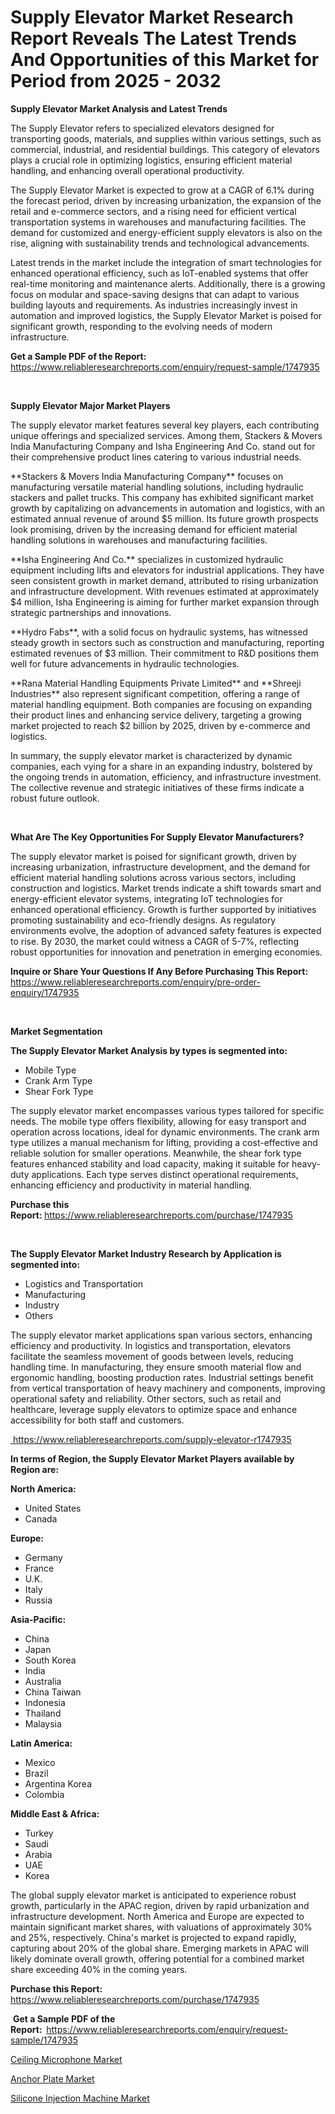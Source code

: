 <p><h1>Supply Elevator Market Research Report Reveals The Latest Trends And Opportunities of this Market for Period from 2025 - 2032</h1></p><p><strong>Supply Elevator Market Analysis and Latest Trends</strong></p>
<p><p>The Supply Elevator refers to specialized elevators designed for transporting goods, materials, and supplies within various settings, such as commercial, industrial, and residential buildings. This category of elevators plays a crucial role in optimizing logistics, ensuring efficient material handling, and enhancing overall operational productivity.</p><p>The Supply Elevator Market is expected to grow at a CAGR of 6.1% during the forecast period, driven by increasing urbanization, the expansion of the retail and e-commerce sectors, and a rising need for efficient vertical transportation systems in warehouses and manufacturing facilities. The demand for customized and energy-efficient supply elevators is also on the rise, aligning with sustainability trends and technological advancements.</p><p>Latest trends in the market include the integration of smart technologies for enhanced operational efficiency, such as IoT-enabled systems that offer real-time monitoring and maintenance alerts. Additionally, there is a growing focus on modular and space-saving designs that can adapt to various building layouts and requirements. As industries increasingly invest in automation and improved logistics, the Supply Elevator Market is poised for significant growth, responding to the evolving needs of modern infrastructure.</p></p>
<p><strong>Get a Sample PDF of the Report:&nbsp;</strong> <a href="https://www.reliableresearchreports.com/enquiry/request-sample/1747935?utm_campaign=7&utm_medium=2&utm_source=Github&utm_content=ia&utm_term=09042025&utm_id=supply-elevator">https://www.reliableresearchreports.com/enquiry/request-sample/1747935</a></p>
<p>&nbsp;</p>
<p><strong>Supply Elevator Major Market Players</strong></p>
<p><p>The supply elevator market features several key players, each contributing unique offerings and specialized services. Among them, Stackers & Movers India Manufacturing Company and Isha Engineering And Co. stand out for their comprehensive product lines catering to various industrial needs.</p><p>**Stackers & Movers India Manufacturing Company** focuses on manufacturing versatile material handling solutions, including hydraulic stackers and pallet trucks. This company has exhibited significant market growth by capitalizing on advancements in automation and logistics, with an estimated annual revenue of around $5 million. Its future growth prospects look promising, driven by the increasing demand for efficient material handling solutions in warehouses and manufacturing facilities.</p><p>**Isha Engineering And Co.** specializes in customized hydraulic equipment including lifts and elevators for industrial applications. They have seen consistent growth in market demand, attributed to rising urbanization and infrastructure development. With revenues estimated at approximately $4 million, Isha Engineering is aiming for further market expansion through strategic partnerships and innovations.</p><p>**Hydro Fabs**, with a solid focus on hydraulic systems, has witnessed steady growth in sectors such as construction and manufacturing, reporting estimated revenues of $3 million. Their commitment to R&D positions them well for future advancements in hydraulic technologies.</p><p>**Rana Material Handling Equipments Private Limited** and **Shreeji Industries** also represent significant competition, offering a range of material handling equipment. Both companies are focusing on expanding their product lines and enhancing service delivery, targeting a growing market projected to reach $2 billion by 2025, driven by e-commerce and logistics.</p><p>In summary, the supply elevator market is characterized by dynamic companies, each vying for a share in an expanding industry, bolstered by the ongoing trends in automation, efficiency, and infrastructure investment. The collective revenue and strategic initiatives of these firms indicate a robust future outlook.</p></p>
<p>&nbsp;</p>
<p><strong>What Are The Key Opportunities For Supply Elevator Manufacturers?</strong></p>
<p><p>The supply elevator market is poised for significant growth, driven by increasing urbanization, infrastructure development, and the demand for efficient material handling solutions across various sectors, including construction and logistics. Market trends indicate a shift towards smart and energy-efficient elevator systems, integrating IoT technologies for enhanced operational efficiency. Growth is further supported by initiatives promoting sustainability and eco-friendly designs. As regulatory environments evolve, the adoption of advanced safety features is expected to rise. By 2030, the market could witness a CAGR of 5-7%, reflecting robust opportunities for innovation and penetration in emerging economies.</p></p>
<p><strong>Inquire or Share Your Questions If Any Before Purchasing This Report:</strong> <a href="https://www.reliableresearchreports.com/enquiry/pre-order-enquiry/1747935?utm_campaign=7&utm_medium=2&utm_source=Github&utm_content=ia&utm_term=09042025&utm_id=supply-elevator">https://www.reliableresearchreports.com/enquiry/pre-order-enquiry/1747935</a></p>
<p>&nbsp;</p>
<p><strong>Market Segmentation</strong></p>
<p><strong>The Supply Elevator Market Analysis by types is segmented into:</strong></p>
<p><ul><li>Mobile Type</li><li>Crank Arm Type</li><li>Shear Fork Type</li></ul></p>
<p><p>The supply elevator market encompasses various types tailored for specific needs. The mobile type offers flexibility, allowing for easy transport and operation across locations, ideal for dynamic environments. The crank arm type utilizes a manual mechanism for lifting, providing a cost-effective and reliable solution for smaller operations. Meanwhile, the shear fork type features enhanced stability and load capacity, making it suitable for heavy-duty applications. Each type serves distinct operational requirements, enhancing efficiency and productivity in material handling.</p></p>
<p><strong>Purchase this Report:&nbsp;</strong><a href="https://www.reliableresearchreports.com/purchase/1747935?utm_campaign=7&utm_medium=2&utm_source=Github&utm_content=ia&utm_term=09042025&utm_id=supply-elevator">https://www.reliableresearchreports.com/purchase/1747935</a></p>
<p>&nbsp;</p>
<p><strong>The Supply Elevator Market Industry Research by Application is segmented into:</strong></p>
<p><ul><li>Logistics and Transportation</li><li>Manufacturing</li><li>Industry</li><li>Others</li></ul></p>
<p><p>The supply elevator market applications span various sectors, enhancing efficiency and productivity. In logistics and transportation, elevators facilitate the seamless movement of goods between levels, reducing handling time. In manufacturing, they ensure smooth material flow and ergonomic handling, boosting production rates. Industrial settings benefit from vertical transportation of heavy machinery and components, improving operational safety and reliability. Other sectors, such as retail and healthcare, leverage supply elevators to optimize space and enhance accessibility for both staff and customers.</p></p>
<p><a href="https://www.reliableresearchreports.com/supply-elevator-r1747935?utm_campaign=7&utm_medium=2&utm_source=Github&utm_content=ia&utm_term=09042025&utm_id=supply-elevator">&nbsp;https://www.reliableresearchreports.com/supply-elevator-r1747935</a></p>
<p><strong>In terms of Region, the Supply Elevator Market Players available by Region are:</strong></p>
<p>
    <p> <strong> North America: </strong>
        <ul>
            <li>United States</li>
            <li>Canada</li>
        </ul>
        </p> 
    <p> <strong> Europe: </strong>
        <ul>
            <li>Germany</li>
            <li>France</li>
            <li>U.K.</li>
            <li>Italy</li>
            <li>Russia</li>
        </ul>
        </p> 
    <p> <strong> Asia-Pacific: </strong>
        <ul>
            <li>China</li>
            <li>Japan</li>
            <li>South Korea</li>
            <li>India</li>
            <li>Australia</li>
            <li>China Taiwan</li>
            <li>Indonesia</li>
            <li>Thailand</li>
            <li>Malaysia</li>
        </ul>
        </p> 
    <p> <strong> Latin America: </strong>
        <ul>
            <li>Mexico</li>
            <li>Brazil</li>
            <li>Argentina Korea</li>
            <li>Colombia</li>
        </ul>
        </p> 
    <p> <strong> Middle East & Africa: </strong>
        <ul>
            <li>Turkey</li>
            <li>Saudi</li>
            <li>Arabia</li>
            <li>UAE</li>
            <li>Korea</li>
        </ul>
    </p>
    </p>
<p><p>The global supply elevator market is anticipated to experience robust growth, particularly in the APAC region, driven by rapid urbanization and infrastructure development. North America and Europe are expected to maintain significant market shares, with valuations of approximately 30% and 25%, respectively. China's market is projected to expand rapidly, capturing about 20% of the global share. Emerging markets in APAC will likely dominate overall growth, offering potential for a combined market share exceeding 40% in the coming years.</p></p>
<p><strong>Purchase this Report: </strong><a href="https://www.reliableresearchreports.com/purchase/1747935?utm_campaign=7&utm_medium=2&utm_source=Github&utm_content=ia&utm_term=09042025&utm_id=supply-elevator">https://www.reliableresearchreports.com/purchase/1747935</a></p>
<p>&nbsp;<strong>Get a Sample PDF of the Report:&nbsp;&nbsp;</strong><a href="https://www.reliableresearchreports.com/enquiry/request-sample/1747935?utm_campaign=7&utm_medium=2&utm_source=Github&utm_content=ia&utm_term=09042025&utm_id=supply-elevator">https://www.reliableresearchreports.com/enquiry/request-sample/1747935</a></p>
<p><strong></strong></p>
<p><p><a href="https://github.com/doljanzwald/Market-Research-Report-List-1/blob/main/ceiling-microphone-market.md?utm_campaign=7&utm_medium=2&utm_source=Github&utm_content=ia&utm_term=09042025&utm_id=supply-elevator">Ceiling Microphone Market</a></p><p><a href="https://github.com/rianttegang/Market-Research-Report-List-1/blob/main/anchor-plate-market.md?utm_campaign=7&utm_medium=2&utm_source=Github&utm_content=ia&utm_term=09042025&utm_id=supply-elevator">Anchor Plate Market</a></p><p><a href="https://github.com/usraceby/Market-Research-Report-List-1/blob/main/silicone-injection-machine-market.md?utm_campaign=7&utm_medium=2&utm_source=Github&utm_content=ia&utm_term=09042025&utm_id=supply-elevator">Silicone Injection Machine Market</a></p></p>